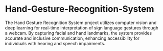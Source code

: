 # Hand-Gesture-Recognition-System
The Hand Gesture Recognition System project utilizes computer vision and deep learning for real-time interpretation of sign language gestures through a webcam. By capturing facial and hand landmarks, the system provides accurate and inclusive communication, enhancing accessibility for individuals with hearing and speech impairments.
